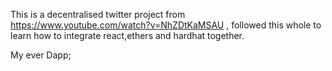 This is a decentralised twitter project from https://www.youtube.com/watch?v=NhZDtKaMSAU , followed this whole to learn how to integrate react,ethers and hardhat together.

My ever Dapp;
